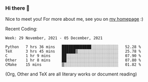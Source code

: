 ### Hi there 👋

Nice to meet you! For more about me, see you on [my homepage](https://jiayipan.me) :)


Recent Coding:
<!--START_SECTION:waka-->
```text
Week: 29 November, 2021 - 05 December, 2021

Python   7 hrs 36 mins   █████████████░░░░░░░░░░░░   52.28 % 
TeX      3 hrs 45 mins   ██████▒░░░░░░░░░░░░░░░░░░   25.78 % 
C        1 hr 9 mins     ██░░░░░░░░░░░░░░░░░░░░░░░   07.90 % 
Other    1 hr 8 mins     ██░░░░░░░░░░░░░░░░░░░░░░░   07.80 % 
CMake    15 mins         ▒░░░░░░░░░░░░░░░░░░░░░░░░   01.82 % 
```
<!--END_SECTION:waka-->
(Org, Other and TeX are all literary works or document reading)
